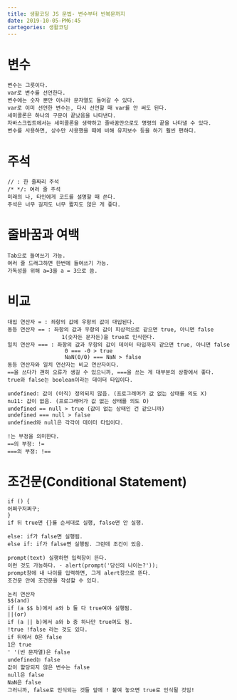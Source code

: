 ```yaml
---
title: 생활코딩 JS 문법- 변수부터 반복문까지
date: 2019-10-05-PM6:45
cartegories: 생활코딩
---
```

# 변수

    변수는 그릇이다.
    var로 변수를 선언한다.
    변수에는 숫자 뿐만 아니라 문자열도 들어갈 수 있다.
    var로 이미 선언한 변수는, 다시 선언할 때 var를 안 써도 된다.
    세미콜론은 하나의 구문이 끝났음을 나타낸다.
    자바스크립트에서는 세미콜론을 생략하고 줄바꿈만으로도 명령의 끝을 나타낼 수 있다.
    변수를 사용하면, 상수만 사용했을 때에 비해 유지보수 등을 하기 훨씬 편하다.
  
# 주석

    // : 한 줄짜리 주석
    /* */: 여러 줄 주석
    미래의 나, 타인에게 코드를 설명할 때 쓴다.
    주석은 너무 길지도 너무 짧지도 않은 게 좋다.
  
# 줄바꿈과 여백

    Tab으로 들여쓰기 가능.
    여러 줄 드래그하면 한번에 들여쓰기 가능.
    가독성을 위해 a=3을 a = 3으로 씀.
  
# 비교
  
    대입 연산자 = : 좌항의 값에 우항의 값이 대입된다.
    동등 연산자 == : 좌항의 값과 우항의 값이 피상적으로 같으면 true, 아니면 false
                     1(숫자든 문자든)을 true로 인식한다.
    일치 연산자 === : 좌항의 값과 우항의 값이 데이터 타입까지 같으면 true, 아니면 false
                      0 === -0 > true
                      NaN(0/0) === NaN > false
    동등 연산자와 일치 연산자는 비교 연산자이다.
    ==을 쓰다가 괜히 오류가 생길 수 있으니까, ===을 쓰는 게 대부분의 상황에서 좋다.
    true와 false는 boolean이라는 데이터 타입이다.

    undefined: 값이 (아직) 정의되지 않음. (프로그래머가 값 없는 상태를 의도 X)
    nu11: 값이 없음. (프로그래머가 값 없는 상태를 의도 O)
    undefined == null > true (값이 없는 상태인 건 같으니까)
    undefined === null > false
    undefined와 null은 각각이 데이터 타입이다.

    !는 부정을 의미한다. 
    ==의 부정: !=
    ===의 부정: !==

# 조건문(Conditional Statement)
  
    if () {
    어쩌구저쩌구;
    }
    if 뒤 true면 {}를 순서대로 실행, false면 안 실행.

    else: if가 false면 실행됨.
    else if: if가 false면 실행됨. 그런데 조건이 있음.

    prompt(text) 실행하면 입력창이 뜬다.
    이런 것도 가능하다. - alert(prompt('당신의 나이는?'));
    prompt창에 내 나이를 입력하면, 그게 alert창으로 뜬다.
    조건문 안에 조건문을 작성할 수 있다.

    논리 연산자
    $$(and)
    if (a $$ b)에서 a와 b 둘 다 true여야 실행됨.
    ||(or)
    if (a || b)에서 a와 b 중 하나만 true여도 됨.
    !true !false 라는 것도 있다. 
    if 뒤에서 0은 false
    1은 true
    ' '(빈 문자열)은 false
    undefined는 false
    값이 할당되지 않은 변수는 false
    null은 false
    NaN은 false
    그러니까, false로 인식되는 것들 앞에 ! 붙여 놓으면 true로 인식될 것임!

